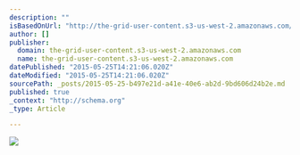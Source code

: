 ```yaml
---
description: ""
isBasedOnUrl: "http://the-grid-user-content.s3-us-west-2.amazonaws.com/a0d0a66e-62dc-487b-b0c2-f32701fb2f5e.jpg"
author: []
publisher:
  domain: the-grid-user-content.s3-us-west-2.amazonaws.com
  name: the-grid-user-content.s3-us-west-2.amazonaws.com
datePublished: "2015-05-25T14:21:06.020Z"
dateModified: "2015-05-25T14:21:06.020Z"
sourcePath: _posts/2015-05-25-b497e21d-a41e-40e6-ab2d-9bd606d24b2e.md
published: true
_context: "http://schema.org"
_type: Article

---
```

![](http://the-grid-user-content.s3-us-west-2.amazonaws.com/a0d0a66e-62dc-487b-b0c2-f32701fb2f5e.jpg)